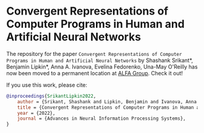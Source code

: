 # Convergent Representations of Computer Programs in Human and Artificial Neural Networks

The repository for the paper `Convergent Representations of Computer Programs in Human and Artificial Neural Networks` by Shashank Srikant*, Benjamin Lipkin*, Anna A. Ivanova, Evelina Fedorenko, Una-May O'Reilly has now been moved to a permanent location at [ALFA Group](https://github.com/ALFA-group/code-representations-ml-brain). Check it out!

If you use this work, please cite:
```bibtex
@inproceedings{SrikantLipkin2022,
	author = {Srikant, Shashank and Lipkin, Benjamin and Ivanova, Anna and Fedorenko, Evelina and O'Reilly, Una-May},
	title = {Convergent Representations of Computer Programs in Human and Artificial Neural Networks},
	year = {2022},
	journal = {Advances in Neural Information Processing Systems},
}
```
